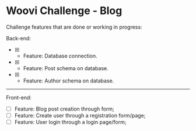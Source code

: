 # Woovi Challenge - Blog
Challenge features that are done or working in progress:

Back-end:
- [X] - Feature: Database connection.
- [X] - Feature: Post schema on database.
- [X] - Feature: Author schema on database.

---

Front-end:
- [ ] Feature: Blog post creation through form;
- [ ] Feature: Create user through a registration form/page;
- [ ] Feature: User login through a login page/form;
